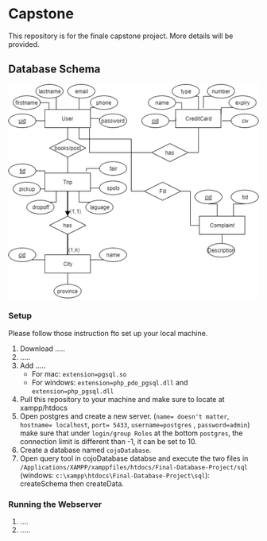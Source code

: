 # Capstone
This repository is for the finale capstone project. 
More details will be provided. 

## Database Schema

![](DB.png)

### Setup

Please follow those instruction fto set up your local machine. 

1. Download ..... 
2. .....
3. Add ..... 
   - For mac: ```extension=pgsql.so```
   - For windows: ```extension=php_pdo_pgsql.dll``` and ```extension=php_pgsql.dll```
4. Pull this repository to your machine and make sure to locate at xampp/htdocs
3. Open postgres and create a new server. (```name= doesn't matter```, ```hostname= localhost```, ```port= 5433```, ```username=postgres``` , ```password=admin```) <br /> 
make sure that under ```login/group Roles``` at the bottom ```postgres```, the connection limit is different than -1, it can be set to 10. 
4. Create a database named ```cojoDatabase```. 
5. Open query tool in cojoDatabase databse and execute the two files in ```/Applications/XAMPP/xamppfiles/htdocs/Final-Database-Project/sql``` (windows: ```c:\xampp\htdocs\Final-Database-Project\sql```): createSchema then createData. 

### Running the Webserver

1. ....
2. .....


